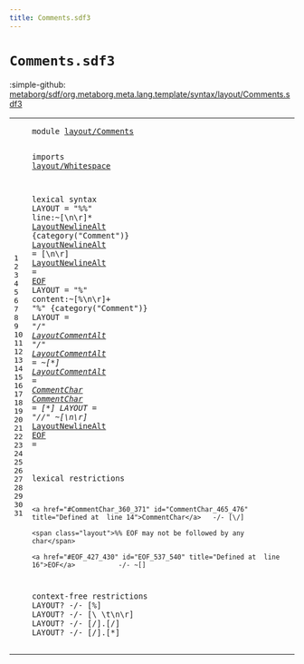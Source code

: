 ```yaml
---
title: Comments.sdf3
---
```


# `Comments.sdf3`

:simple-github: [metaborg/sdf/org.metaborg.meta.lang.template/syntax/layout/Comments.sdf3]

[metaborg/sdf/org.metaborg.meta.lang.template/syntax/layout/Comments.sdf3]: https://github.com/metaborg/sdf/blob/master/org.metaborg.meta.lang.template/syntax/layout/Comments.sdf3 "The source file on GitHub"

<div class="TemplateLang"><table class="highlighttable"><tbody><tr><td class="linenos"><div class="linenodiv"><pre><span></span>1
2
3
4
5
6
7
8
9
10
11
12
13
14
15
16
17
18
19
20
21
22
23
24
25
26
27
28
29
30
31
</pre></div></td>
<td class="code"><pre><code><span class="keyword">module</span> <a href="../../symbols/Symbols.sdf3#layout/Comments_32_47" id="layout/Comments_7_22" title="Referenced at ../../symbols/Symbols.sdf3 line 3">layout/Comments</a>

<span class="keyword">imports</span>
  <a href="../Whitespace.sdf3#layout/Whitespace_7_24" id="layout/Whitespace_34_51" title="Defined at ../Whitespace.sdf3 line 1">layout/Whitespace</a>
 
<span class="keyword">lexical syntax</span>
        <span class="keyword">LAYOUT</span> = <span class="cons_Lit">"%%"</span> <span id="line_84_88" title="Not referenced locally or via imports">line</span>:~[\n\r]* <a href="#LayoutNewlineAlt_138_154" id="LayoutNewlineAlt_98_114" title="Defined at  line 8, 9">LayoutNewlineAlt</a>        {category("Comment")}
        <a href="#LayoutNewlineAlt_406_422" id="LayoutNewlineAlt_138_154" title="Referenced at  line 15">LayoutNewlineAlt</a> = [\n\r]
        <a href="#LayoutNewlineAlt_406_422" id="LayoutNewlineAlt_165_181" title="Referenced at  line 15">LayoutNewlineAlt</a> = <a href="#EOF_427_430" id="EOF_184_187" title="Defined at  line 16">EOF</a>
    <span class="keyword">LAYOUT</span> = <span class="cons_Lit">"%"</span> <span id="content_205_212" title="Not referenced locally or via imports">content</span>:~[\%\n\r]+ <span class="cons_Lit">"%"</span>        {category("Comment")}
    <span class="keyword">LAYOUT</span> = <span class="cons_Lit">"/*"</span> <a href="#LayoutCommentAlt_296_312" id="LayoutCommentAlt_268_284" title="Defined at  line 12, 13">LayoutCommentAlt</a>* <span class="cons_Lit">"*/"</span> 
    <a href="#LayoutCommentAlt_268_284" id="LayoutCommentAlt_296_312" title="Referenced at  line 11">LayoutCommentAlt</a> = ~[\*]
    <a href="#LayoutCommentAlt_268_284" id="LayoutCommentAlt_325_341" title="Referenced at  line 11">LayoutCommentAlt</a> = <a href="#CommentChar_360_371" id="CommentChar_344_355" title="Defined at  line 14">CommentChar</a>
    <a href="#CommentChar_465_476" id="CommentChar_360_371" title="Referenced at  line 20">CommentChar</a> = [\*]
    <span class="keyword">LAYOUT</span> = <span class="cons_Lit">"//"</span> ~[\n\r]* <a href="#LayoutNewlineAlt_138_154" id="LayoutNewlineAlt_406_422" title="Defined at  line 8, 9">LayoutNewlineAlt</a>
    <a href="#EOF_537_540" id="EOF_427_430" title="Referenced at  line 24">EOF</a> = 
    
<span class="keyword">lexical restrictions</span>

    <a href="#CommentChar_360_371" id="CommentChar_465_476" title="Defined at  line 14">CommentChar</a>   -/- [\/]

    <span class="layout">%% EOF may not be followed by any char</span>

    <a href="#EOF_427_430" id="EOF_537_540" title="Defined at  line 16">EOF</a>           -/- ~[]          
       

<span class="keyword">context-free restrictions</span> 
    <span class="keyword">LAYOUT</span>? -/- [\%]
    <span class="keyword">LAYOUT</span>? -/- [\ \t\n\r]
    <span class="keyword">LAYOUT</span>? -/- [\/].[\/]
    <span class="keyword">LAYOUT</span>? -/- [\/].[\*]
</code></pre></td></tr></tbody></table></div>